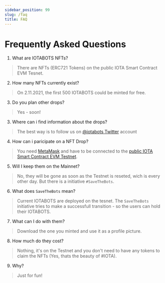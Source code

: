 ```yaml
---
sidebar_position: 99
slug: /faq
title: FAQ
---
```


# Frequently Asked Questions

1. What are IOTABOTS NFTs?
> There are NFTs (ERC721 Tokens) on the public IOTA Smart Contract EVM Tesnet.

2. How many NFTs currently exist?
> On 2.11.2021, the first 500 IOTABOTS could be minted for free.

3. Do you plan other drops?
> Yes - soon!

3. Where can i find information about the drops?
> The best way is to follow us on [@iotabots Twitter](https://twitter.com/iotabots) account

4. How can i paricipate on a NFT Drop? 
> You need [MetaMask](https://metamask.io/) and have to be connected to the [public IOTA Smart Contract EVM Testnet](https://wiki.iota.org/wasp/guide/chains_and_nodes/testnet#interact-with-evm).

5. Will I keep them on the Mainnet? 
> No, they will be gone as soon as the Testnet is reseted, wich is every other day. But there is a initiative `#SaveTheBots`.

6. What does `SaveTheBots` mean?
> Current IOTABOTS are deployed on the tesnet. The `SaveTheBots` initiative tries to make a successfull transition - so the users can hold their IOTABOTS.

7. What can I do with them? 
> Download the one you minted and use it as a profile picture.

8. How much do they cost? 
> Nothing, it's on the Testnet and you don't need to have any tokens to claim the NFTs (Yes, thats the beauty of #IOTA).

9. Why?
> Just for fun!